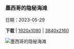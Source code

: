 ### 墨西哥的隐秘海滩

日期：2023-05-29

**下载**  |  [1920x1080](https://cn.bing.com/th?id=OHR.HiddenBeach_ZH-CN8410568637_1920x1080.jpg)  |  [3840x2160](https://cn.bing.com/th?id=OHR.HiddenBeach_ZH-CN8410568637_UHD.jpg)

![墨西哥的隐秘海滩](https://cn.bing.com/th?id=OHR.HiddenBeach_ZH-CN8410568637_1920x1080.jpg "埃莫海滩，玛丽埃塔斯群岛，巴亚尔塔港，墨西哥 (© ferrantraite/Getty Images)")

